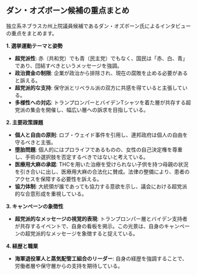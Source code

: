 ## ダン・オズボーン候補の重点まとめ

独立系ネブラスカ州上院議員候補であるダン・オズボーン氏によるインタビューの重点をまとめます。

**1. 選挙運動テーマと姿勢**

*   **超党派性**: 赤（共和党）でも青（民主党）でもなく、国民は「赤、白、青」であり、団結すべきというメッセージを強調。
*   **政治資金の制限**: 企業が政治から排除され、現在の腐敗を止める必要があると訴える。
*   **超党派的な支持**: 保守派とリベラル派の双方に共感を得ていると主張している。
*   **多様性への対応**: トランプロンパーとバイデンTシャツを着た層が共存する超党派の集会を開催し、幅広い層への訴求を目指している。

**2. 主要政策課題**

*   **個人と自由の原則**: ロブ・ウェイド事件を引用し、連邦政府は個人の自由を守るべきと主張。
*   **堕胎問題**: 個人的にはプロライフであるものの、女性の自己決定権を尊重し、手術の選択肢を否定するべきではないと考えている。
*   **医療用大麻の承認**: THCを用いた治療を受けられない子供を持つ母親の状況を引き合いに出し、医療用大麻の合法化に賛成。法律の整備により、患者のアクセスを保障する必要性を訴える。
*   **協力体制**: 大統領が誰であっても協力する意欲を示し、議会における超党派的な合意形成を重視している。

**3. キャンペーンの象徴性**

*   **超党派的なメッセージの視覚的表現**: トランプロンパー層とバイデン支持者が共存するイベントで、自身の看板を掲示。この光景は、自身のキャンペーンの超党派的なメッセージを象徴すると捉えている。

**4. 経歴と職業**

*   **海軍退役軍人と蒸気配管工組合のリーダー**: 自身の経歴を強調することで、労働者層や保守層からの支持を期待している。